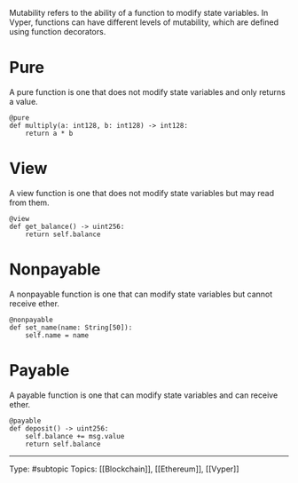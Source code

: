 Mutability refers to the ability of a function to modify state variables. In Vyper, functions can have different levels of mutability, which are defined using function decorators.

# Pure

A pure function is one that does not modify state variables and only returns a value.
```vyper
@pure
def multiply(a: int128, b: int128) -> int128:
    return a * b

```

# View

A view function is one that does not modify state variables but may read from them.
```vyper
@view
def get_balance() -> uint256:
    return self.balance

```

# Nonpayable

A nonpayable function is one that can modify state variables but cannot receive ether.
```
@nonpayable
def set_name(name: String[50]):
    self.name = name

```

# Payable

A payable function is one that can modify state variables and can receive ether.
```vyper
@payable
def deposit() -> uint256:
    self.balance += msg.value
    return self.balance

```


___
Type: #subtopic 
Topics: [[Blockchain]], [[Ethereum]], [[Vyper]]

